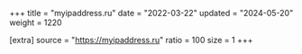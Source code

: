 +++
title = "myipaddress.ru"
date = "2022-03-22"
updated = "2024-05-20"
weight = 1220

[extra]
source = "https://myipaddress.ru"
ratio = 100
size = 1
+++
